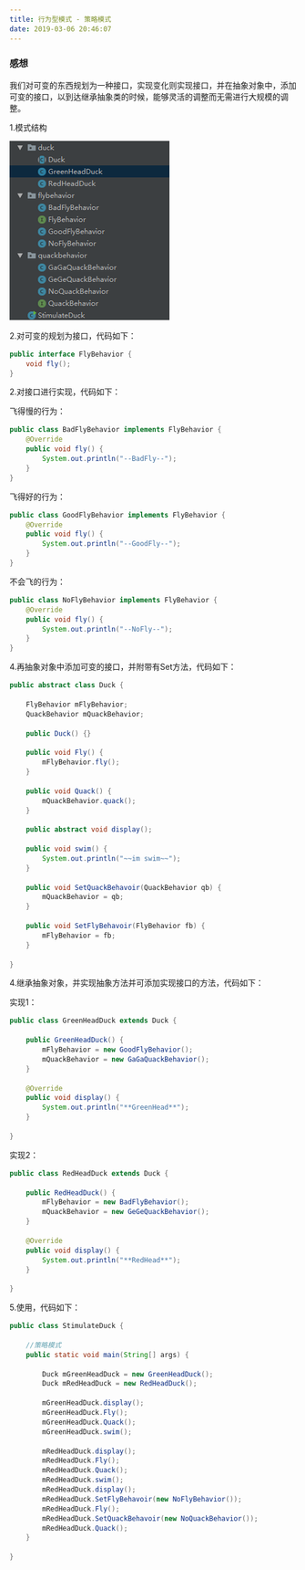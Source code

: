 ```yaml
---
title: 行为型模式 - 策略模式
date: 2019-03-06 20:46:07
---
```


### 感想 ###

我们对可变的东西规划为一种接口，实现变化则实现接口，并在抽象对象中，添加可变的接口，以到达继承抽象类的时候，能够灵活的调整而无需进行大规模的调整。

1.模式结构

![](designPattern-strategyPattern/1.png)

2.对可变的规划为接口，代码如下：

```java
public interface FlyBehavior {
	void fly();
}
```

2.对接口进行实现，代码如下：

飞得慢的行为：

```java
public class BadFlyBehavior implements FlyBehavior {
	@Override
	public void fly() {
		System.out.println("--BadFly--");
	}
}
```

飞得好的行为：

```java
public class GoodFlyBehavior implements FlyBehavior {
	@Override
	public void fly() {
		System.out.println("--GoodFly--");
	}
}
```

不会飞的行为：

```java
public class NoFlyBehavior implements FlyBehavior {
	@Override
	public void fly() {
		System.out.println("--NoFly--");
	}
}
```

4.再抽象对象中添加可变的接口，并附带有Set方法，代码如下：

```java
public abstract class Duck {

	FlyBehavior mFlyBehavior;
	QuackBehavior mQuackBehavior;

	public Duck() {}

	public void Fly() {
		mFlyBehavior.fly();
	}

	public void Quack() {
		mQuackBehavior.quack();
	}

	public abstract void display();

	public void swim() {
		System.out.println("~~im swim~~");
	}

	public void SetQuackBehavoir(QuackBehavior qb) {
		mQuackBehavior = qb;
	}

	public void SetFlyBehavoir(FlyBehavior fb) {
		mFlyBehavior = fb;
	}

}
```

4.继承抽象对象，并实现抽象方法并可添加实现接口的方法，代码如下：

实现1：

```java
public class GreenHeadDuck extends Duck {

	public GreenHeadDuck() {
		mFlyBehavior = new GoodFlyBehavior();
		mQuackBehavior = new GaGaQuackBehavior();
	}

	@Override
	public void display() {
		System.out.println("**GreenHead**");
	}

}
```

实现2：

```java
public class RedHeadDuck extends Duck {

	public RedHeadDuck() {
		mFlyBehavior = new BadFlyBehavior();
		mQuackBehavior = new GeGeQuackBehavior();
	}

	@Override
	public void display() {
		System.out.println("**RedHead**");
	}

}
```

5.使用，代码如下：

```java
public class StimulateDuck {

	//策略模式
	public static void main(String[] args) {

		Duck mGreenHeadDuck = new GreenHeadDuck();
		Duck mRedHeadDuck = new RedHeadDuck();

		mGreenHeadDuck.display();
		mGreenHeadDuck.Fly();
		mGreenHeadDuck.Quack();
		mGreenHeadDuck.swim();

		mRedHeadDuck.display();
		mRedHeadDuck.Fly();
		mRedHeadDuck.Quack();
		mRedHeadDuck.swim();
		mRedHeadDuck.display();
		mRedHeadDuck.SetFlyBehavoir(new NoFlyBehavior());
		mRedHeadDuck.Fly();
		mRedHeadDuck.SetQuackBehavoir(new NoQuackBehavior());
		mRedHeadDuck.Quack();
	}

}
```